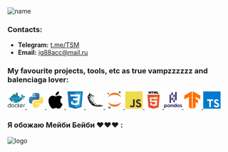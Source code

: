 <p><img align="center" src="https://readme-typing-svg.herokuapp.com?color=%233772DF&center=true&lines=Hi%2C+this+is+TSM+aka+Ian+lessgooo" alt="name" /></p>

### Contacts:
- **Telegram:** [t.me/TSM](https://t.me/plskfcshka)
- **Email:** [ig88acc@mail.ru](mailto:ig88acc@mail.ru)

### My favourite projects, tools, etc as true vampzzzzzz and balenciaga lover:
<p align="left">
<a href="https://www.docker.com"> <img src="https://raw.githubusercontent.com/devicons/devicon/master/icons/docker/docker-original-wordmark.svg" alt="docker" width="40" height="40"/> </a>
<a href="https://www.python.org"> <img src="https://raw.githubusercontent.com/devicons/devicon/master/icons/python/python-original.svg" alt="python" width="40" height="40"/> </a>
<a href="https://www.apple.com"> <img src="https://raw.githubusercontent.com/devicons/devicon/master/icons/apple/apple-original.svg" alt="apple" width="40" height="40"/> </a>
<a href="https://www.w3.org/Style/CSS/"> <img src="https://raw.githubusercontent.com/devicons/devicon/master/icons/css3/css3-original.svg" alt="css" width="40" height="40"/> </a>
<a href="https://flask.palletsprojects.com/en/3.0.x/"> <img src="https://raw.githubusercontent.com/devicons/devicon/master/icons/flask/flask-original.svg" alt="flask" width="40" height="40"/> </a>
<a href="https://jupyter.org"> <img src="https://raw.githubusercontent.com/devicons/devicon/master/icons/jupyter/jupyter-original.svg" alt="jupyter" width="40" height="40"/> </a>
<a href="https://ecma-international.org/publications-and-standards/standards/ecma-262/"> <img src="https://raw.githubusercontent.com/devicons/devicon/master/icons/javascript/javascript-original.svg" alt="javascript" width="40" height="40"/> </a>
<a href="https://html.spec.whatwg.org/multipage/"> <img src="https://raw.githubusercontent.com/devicons/devicon/master/icons/html5/html5-original-wordmark.svg" alt="html" width="40" height="40"/> </a>
<a href="https://pandas.pydata.org"> <img src="https://raw.githubusercontent.com/devicons/devicon/master/icons/pandas/pandas-original-wordmark.svg" alt="pandas" width="40" height="40"/> </a>
<a href="https://www.tensorflow.org/?hl=ru"> <img src="https://raw.githubusercontent.com/devicons/devicon/master/icons/tensorflow/tensorflow-original.svg" alt="tensorflow" width="40" height="40"/> </a>
<a href="https://www.typescriptlang.org"> <img src="https://raw.githubusercontent.com/devicons/devicon/master/icons/typescript/typescript-original.svg" alt="typescript" width="40" height="40"/> </a>
</p>


### Я обожаю Мейби Бейби ❤️❤️❤️ :

![logo](https://github.com/TriestMrtvrts/TriestMrtvrts/assets/132760800/548f2ea8-0a11-43b0-acf0-7a286ca403bf)
